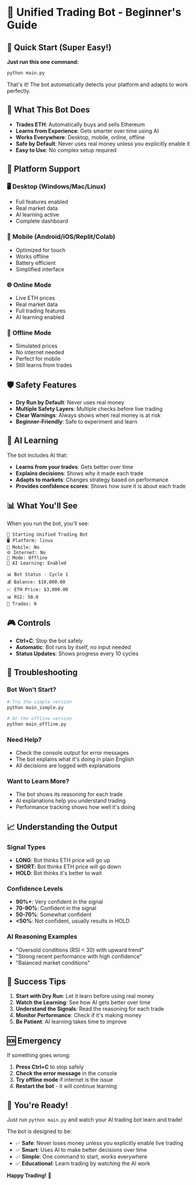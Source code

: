 # 🤖 Unified Trading Bot - Beginner's Guide

## 🚀 Quick Start (Super Easy!)

**Just run this one command:**
```bash
python main.py
```

That's it! The bot automatically detects your platform and adapts to work perfectly.

## 🎯 What This Bot Does

- **Trades ETH**: Automatically buys and sells Ethereum
- **Learns from Experience**: Gets smarter over time using AI
- **Works Everywhere**: Desktop, mobile, online, offline
- **Safe by Default**: Never uses real money unless you explicitly enable it
- **Easy to Use**: No complex setup required

## 📱 Platform Support

### 🖥️ **Desktop (Windows/Mac/Linux)**
- Full features enabled
- Real market data
- AI learning active
- Complete dashboard

### 📱 **Mobile (Android/iOS/Replit/Colab)**
- Optimized for touch
- Works offline
- Battery efficient
- Simplified interface

### 🌐 **Online Mode**
- Live ETH prices
- Real market data
- Full trading features
- AI learning enabled

### 📴 **Offline Mode**
- Simulated prices
- No internet needed
- Perfect for mobile
- Still learns from trades

## 🛡️ Safety Features

- **Dry Run by Default**: Never uses real money
- **Multiple Safety Layers**: Multiple checks before live trading
- **Clear Warnings**: Always shows when real money is at risk
- **Beginner-Friendly**: Safe to experiment and learn

## 🧠 AI Learning

The bot includes AI that:
- **Learns from your trades**: Gets better over time
- **Explains decisions**: Shows why it made each trade
- **Adapts to markets**: Changes strategy based on performance
- **Provides confidence scores**: Shows how sure it is about each trade

## 📊 What You'll See

When you run the bot, you'll see:
```
🚀 Starting Unified Trading Bot
🖥️ Platform: linux
📱 Mobile: No
🌐 Internet: No
🎯 Mode: Offline
🧠 AI Learning: Enabled

📊 Bot Status - Cycle 1
💰 Balance: $10,000.00
📈 ETH Price: $3,000.00
📊 RSI: 50.0
🎯 Trades: 0
```

## 🎮 Controls

- **Ctrl+C**: Stop the bot safely
- **Automatic**: Bot runs by itself, no input needed
- **Status Updates**: Shows progress every 10 cycles

## 🔧 Troubleshooting

### Bot Won't Start?
```bash
# Try the simple version
python main_simple.py

# Or the offline version
python main_offline.py
```

### Need Help?
- Check the console output for error messages
- The bot explains what it's doing in plain English
- All decisions are logged with explanations

### Want to Learn More?
- The bot shows its reasoning for each trade
- AI explanations help you understand trading
- Performance tracking shows how well it's doing

## 📈 Understanding the Output

### Signal Types
- **LONG**: Bot thinks ETH price will go up
- **SHORT**: Bot thinks ETH price will go down  
- **HOLD**: Bot thinks it's better to wait

### Confidence Levels
- **90%+**: Very confident in the signal
- **70-90%**: Confident in the signal
- **50-70%**: Somewhat confident
- **<50%**: Not confident, usually results in HOLD

### AI Reasoning Examples
- "Oversold conditions (RSI < 30) with upward trend"
- "Strong recent performance with high confidence"
- "Balanced market conditions"

## 🎯 Success Tips

1. **Start with Dry Run**: Let it learn before using real money
2. **Watch the Learning**: See how AI gets better over time
3. **Understand the Signals**: Read the reasoning for each trade
4. **Monitor Performance**: Check if it's making money
5. **Be Patient**: AI learning takes time to improve

## 🆘 Emergency

If something goes wrong:
1. **Press Ctrl+C** to stop safely
2. **Check the error message** in the console
3. **Try offline mode** if internet is the issue
4. **Restart the bot** - it will continue learning

## 🎉 You're Ready!

Just run `python main.py` and watch your AI trading bot learn and trade!

The bot is designed to be:
- ✅ **Safe**: Never loses money unless you explicitly enable live trading
- ✅ **Smart**: Uses AI to make better decisions over time
- ✅ **Simple**: One command to start, works everywhere
- ✅ **Educational**: Learn trading by watching the AI work

**Happy Trading!** 🚀
